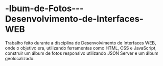 # -lbum-de-Fotos---Desenvolvimento-de-Interfaces-WEB
Trabalho feito durante a disciplina de Desenvolvimento de Interfaces WEB, onde o objetivo era, utilizando ferramentas como HTML, CSS e JavaScript, construir um álbum de fotos responsivo utilizando JSON Server e um álbum geolocalizado.
